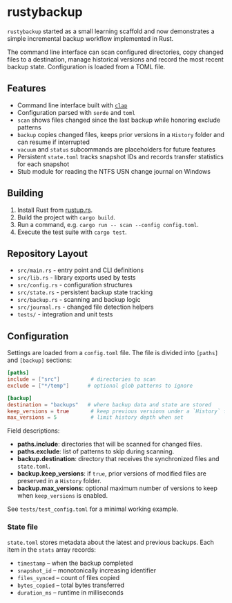 # rustybackup

`rustybackup` started as a small learning scaffold and now demonstrates a simple
incremental backup workflow implemented in Rust.

The command line interface can scan configured directories, copy changed files to
a destination, manage historical versions and record the most recent backup
state. Configuration is loaded from a TOML file.

## Features

- Command line interface built with [`clap`](https://crates.io/crates/clap)
- Configuration parsed with `serde` and `toml`
- `scan` shows files changed since the last backup while honoring exclude patterns
- `backup` copies changed files, keeps prior versions in a `History` folder and can resume if interrupted
- `vacuum` and `status` subcommands are placeholders for future features
- Persistent `state.toml` tracks snapshot IDs and records transfer statistics
  for each snapshot
- Stub module for reading the NTFS USN change journal on Windows

## Building

1. Install Rust from [rustup.rs](https://rustup.rs).
2. Build the project with `cargo build`.
3. Run a command, e.g. `cargo run -- scan --config config.toml`.
4. Execute the test suite with `cargo test`.

## Repository Layout

- `src/main.rs` - entry point and CLI definitions
- `src/lib.rs` - library exports used by tests
- `src/config.rs` - configuration structures
- `src/state.rs` - persistent backup state tracking
- `src/backup.rs` - scanning and backup logic
- `src/journal.rs` - changed file detection helpers
- `tests/` - integration and unit tests

## Configuration

Settings are loaded from a `config.toml` file. The file is divided into
`[paths]` and `[backup]` sections:

```toml
[paths]
include = ["src"]          # directories to scan
exclude = ["*/temp"]      # optional glob patterns to ignore

[backup]
destination = "backups"   # where backup data and state are stored
keep_versions = true       # keep previous versions under a `History` folder
max_versions = 5           # limit history depth when set
```

Field descriptions:

- **paths.include**: directories that will be scanned for changed files.
- **paths.exclude**: list of patterns to skip during scanning.
- **backup.destination**: directory that receives the synchronized files and
  `state.toml`.
- **backup.keep_versions**: if `true`, prior versions of modified files are
  preserved in a `History` folder.
- **backup.max_versions**: optional maximum number of versions to keep when
  `keep_versions` is enabled.

See `tests/test_config.toml` for a minimal working example.

### State file

`state.toml` stores metadata about the latest and previous backups. Each item in
the `stats` array records:

- `timestamp` – when the backup completed
- `snapshot_id` – monotonically increasing identifier
- `files_synced` – count of files copied
- `bytes_copied` – total bytes transferred
- `duration_ms` – runtime in milliseconds

